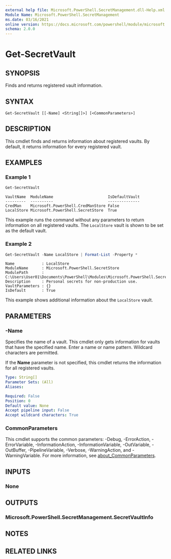 ```yaml
---
external help file: Microsoft.PowerShell.SecretManagement.dll-Help.xml
Module Name: Microsoft.PowerShell.SecretManagement
ms.date: 03/16/2021
online version: https://docs.microsoft.com/powershell/module/microsoft.powershell.secretmanagement/get-secretvault?view=ps-modules&wt.mc_id=ps-gethelp
schema: 2.0.0
---
```


# Get-SecretVault

## SYNOPSIS
Finds and returns registered vault information.

## SYNTAX

```
Get-SecretVault [[-Name] <String[]>] [<CommonParameters>]
```

## DESCRIPTION

This cmdlet finds and returns information about registered vaults. By default, it returns
information for every registered vault.

## EXAMPLES

### Example 1

```powershell
Get-SecretVault
```

```output
VaultName  ModuleName                        IsDefaultVault
---------  ----------                        --------------
CredMan    Microsoft.PowerShell.CredManStore False
LocalStore Microsoft.PowerShell.SecretStore  True
```

This example runs the command without any parameters to return information on all registered vaults.
The `LocalStore` vault is shown to be set as the default vault.

### Example 2

```powershell
Get-SecretVault -Name LocalStore | Format-List -Property *
```

```output
Name            : LocalStore
ModuleName      : Microsoft.PowerShell.SecretStore
ModulePath      : C:\Users\User01\Documents\PowerShell\Modules\Microsoft.PowerShell.SecretStore
Description     : Personal secrets for non-production use.
VaultParameters : {}
IsDefault       : True
```

This example shows additional information about the `LocalStore` vault.

## PARAMETERS

### -Name

Specifies the name of a vault. This cmdlet only gets information for vaults that have the specified
name. Enter a name or name pattern. Wildcard characters are permitted.

If the **Name** parameter is not specified, this cmdlet returns the information for all registered
vaults.

```yaml
Type: String[]
Parameter Sets: (All)
Aliases:

Required: False
Position: 0
Default value: None
Accept pipeline input: False
Accept wildcard characters: True
```

### CommonParameters

This cmdlet supports the common parameters: -Debug, -ErrorAction, -ErrorVariable,
-InformationAction, -InformationVariable, -OutVariable, -OutBuffer, -PipelineVariable, -Verbose,
-WarningAction, and -WarningVariable. For more information, see
[about_CommonParameters](http://go.microsoft.com/fwlink/?LinkID=113216).

## INPUTS

### None

## OUTPUTS

### Microsoft.PowerShell.SecretManagement.SecretVaultInfo

## NOTES

## RELATED LINKS
